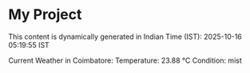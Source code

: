 # My Project

This content is dynamically generated in Indian Time (IST): 2025-10-16 05:19:55 IST


Current Weather in Coimbatore:
Temperature: 23.88 °C
Condition: mist
